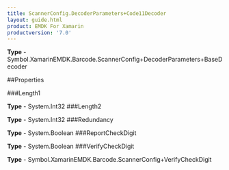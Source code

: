 ```yaml
---
title: ScannerConfig.DecoderParameters+Code11Decoder
layout: guide.html
product: EMDK For Xamarin 
productversion: '7.0' 
---
```


    

**Type** - Symbol.XamarinEMDK.Barcode.ScannerConfig+DecoderParameters+BaseDecoder

##Properties

###Length1

        

**Type** - System.Int32
###Length2

        

**Type** - System.Int32
###Redundancy

        

**Type** - System.Boolean
###ReportCheckDigit

        

**Type** - System.Boolean
###VerifyCheckDigit

        

**Type** - Symbol.XamarinEMDK.Barcode.ScannerConfig+VerifyCheckDigit
